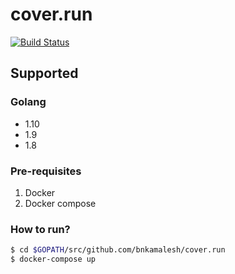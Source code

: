 # cover.run
[![Build Status](https://travis-ci.org/bnkamalesh/cover.run.svg?branch=master)](https://travis-ci.org/bnkamalesh/cover.run)

## Supported

### Golang

- 1.10
- 1.9
- 1.8

### Pre-requisites

1. Docker
2. Docker compose

### How to run?

```bash
$ cd $GOPATH/src/github.com/bnkamalesh/cover.run
$ docker-compose up
```
